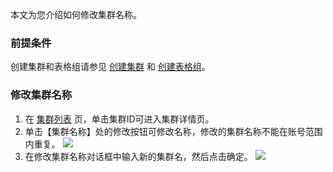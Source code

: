 本文为您介绍如何修改集群名称。

### 前提条件
创建集群和表格组请参见 [创建集群](https://cloud.tencent.com/document/product/596/38807) 和 [创建表格组](https://cloud.tencent.com/document/product/596/38809)。

### 修改集群名称
1. 在 [集群列表](https://console.cloud.tencent.com/tcaplusdb/app) 页，单击集群ID可进入集群详情页。
2. 单击【集群名称】处的修改按钮可修改名称，修改的集群名称不能在账号范围内重复。
![](https://main.qcloudimg.com/raw/9d7cab2b661d2365f4e37c3c18d8a21c.png)
3. 在修改集群名称对话框中输入新的集群名，然后点击确定。
![](https://main.qcloudimg.com/raw/8ab47b9ed35e1eeefaaa4a7236042f7e.png)
